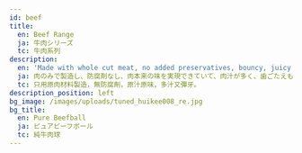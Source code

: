 ```yaml
---
id: beef
title:
  en: Beef Range
  ja: 牛肉シリーズ
  tc: 牛肉系列
description:
  en: 'Made with whole cut meat, no added preservatives, bouncy, juicy and chewy.'
  ja: 肉のみで製造し、防腐剤なし、肉本来の味を実現できていて、肉汁が多く、歯ごたえもよい。
  tc: 只用原肉材料製造，無防腐劑，原汁原味，多汁又彈牙。
description_position: left
bg_image: /images/uploads/tuned_huikee008_re.jpg
bg_title:
  en: Pure Beefball
  ja: ピュアビーフボール
  tc: 純牛肉球
---
```


